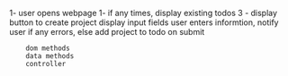 1- user opens webpage
1- if any times, display existing todos
3 - display button to create project
     display input fields
        user enters informtion, notify user if any errors, else add project to todo on submit

        dom methods
        data methods
        controller